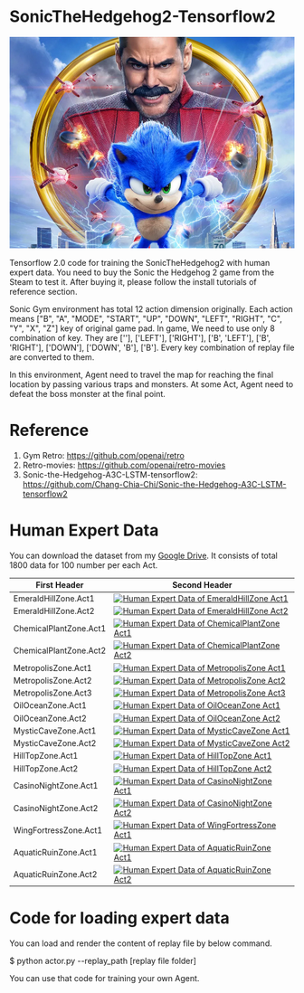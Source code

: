 # SonicTheHedgehog2-Tensorflow2
<img src="image/Sonic-The-Hedgehog-Movie-2020.png" width="600" title="Sonic TheHedgehog Movie 2020">

Tensorflow 2.0 code for training the SonicTheHedgehog2 with human expert data. You need to buy the Sonic the Hedgehog 2 game from the Steam to test it. After buying it, please follow the install tutorials of reference section.  

Sonic Gym environment has total 12 action dimension originally. Each action means ["B", "A", "MODE", "START", "UP", "DOWN", "LEFT", "RIGHT", "C", "Y", "X", "Z"] key of original game pad. In game, We need to use only 8 combination of key. They are [''], ['LEFT'], ['RIGHT'], ['B', 'LEFT'], ['B', 'RIGHT'], ['DOWN'], ['DOWN', 'B'], ['B']. Every key combination of replay file are converted to them.

In this environment, Agent need to travel the map for reaching the final location by passing various traps and monsters. At some Act, Agent need to defeat the boss monster at the final point. 

# Reference
1. Gym Retro: https://github.com/openai/retro
2. Retro-movies: https://github.com/openai/retro-movies
3. Sonic-the-Hedgehog-A3C-LSTM-tensorflow2: https://github.com/Chang-Chia-Chi/Sonic-the-Hedgehog-A3C-LSTM-tensorflow2

# Human Expert Data
You can download the dataset from my [Google Drive](https://drive.google.com/drive/folders/1xmhYnhjeELmnWxPYa7oRgQmrHOldCgtJ?usp=sharing). It consists of total 1800 data for 100 number per each Act. 

| First Header  | Second Header |
| ------------- | ------------- |
| EmeraldHillZone.Act1 | [![Human Expert Data of EmeraldHillZone Act1](https://i3.ytimg.com/vi/Lnp8KadJW2U/hqdefault.jpg)](https://youtu.be/Lnp8KadJW2U) |
| EmeraldHillZone.Act2 | [![Human Expert Data of EmeraldHillZone Act2](https://i3.ytimg.com/vi/tXPcWOsnqkI/hqdefault.jpg)](https://youtu.be/tXPcWOsnqkI) |
| ChemicalPlantZone.Act1 | [![Human Expert Data of ChemicalPlantZone Act1](https://i3.ytimg.com/vi/VTyPPJThAqM/hqdefault.jpg)](https://youtu.be/VTyPPJThAqM) |
| ChemicalPlantZone.Act2 | [![Human Expert Data of ChemicalPlantZone Act2](https://i3.ytimg.com/vi/1M-jv8GW4bc/hqdefault.jpg)](https://youtu.be/1M-jv8GW4bc) |
| MetropolisZone.Act1 | [![Human Expert Data of MetropolisZone Act1](https://i3.ytimg.com/vi/Go2Pb0QsGxo/hqdefault.jpg)](https://youtu.be/Go2Pb0QsGxo) |
| MetropolisZone.Act2 | [![Human Expert Data of MetropolisZone Act2](https://i3.ytimg.com/vi/PIgRHwKMEuQ/hqdefault.jpg)](https://youtu.be/PIgRHwKMEuQ) |
| MetropolisZone.Act3 | [![Human Expert Data of MetropolisZone Act3](https://i3.ytimg.com/vi/hdTzAxawO1U/hqdefault.jpg)](https://youtu.be/hdTzAxawO1U) |
| OilOceanZone.Act1 | [![Human Expert Data of OilOceanZone Act1](https://i3.ytimg.com/vi/h3dkyROZRQg/hqdefault.jpg)](https://youtu.be/h3dkyROZRQg) |
| OilOceanZone.Act2 | [![Human Expert Data of OilOceanZone Act2](https://i3.ytimg.com/vi/8EfG5IDBZGU/hqdefault.jpg)](https://youtu.be/8EfG5IDBZGU) |
| MysticCaveZone.Act1 | [![Human Expert Data of MysticCaveZone Act1](https://i3.ytimg.com/vi/aNRvSk2Ylg8/hqdefault.jpg)](https://youtu.be/aNRvSk2Ylg8) |
| MysticCaveZone.Act2 | [![Human Expert Data of MysticCaveZone Act2](https://i3.ytimg.com/vi/DQmAY0ekLSE/hqdefault.jpg)](https://youtu.be/DQmAY0ekLSE) |
| HillTopZone.Act1 | [![Human Expert Data of HillTopZone Act1](https://i3.ytimg.com/vi/3iUufdoIgb0/hqdefault.jpg)](https://youtu.be/3iUufdoIgb0) |
| HillTopZone.Act2 | [![Human Expert Data of HillTopZone Act2](https://i3.ytimg.com/vi/bG13CWnB3-Q/hqdefault.jpg)](https://youtu.be/bG13CWnB3-Q) |
| CasinoNightZone.Act1 | [![Human Expert Data of CasinoNightZone Act1](https://i3.ytimg.com/vi/DDy2mG8x8kw/hqdefault.jpg)](https://youtu.be/DDy2mG8x8kw) |
| CasinoNightZone.Act2 | [![Human Expert Data of CasinoNightZone Act2](https://i3.ytimg.com/vi/9tJEpHFq6T4/hqdefault.jpg)](https://youtu.be/9tJEpHFq6T4) |
| WingFortressZone.Act1 | [![Human Expert Data of WingFortressZone Act1](https://i3.ytimg.com/vi/xu9ctWTYGr0/hqdefault.jpg)](https://youtu.be/xu9ctWTYGr0) |
| AquaticRuinZone.Act1 | [![Human Expert Data of AquaticRuinZone Act1](https://i3.ytimg.com/vi/PZlf6hVbrbU/hqdefault.jpg)](https://youtu.be/PZlf6hVbrbU) |
| AquaticRuinZone.Act2 | [![Human Expert Data of AquaticRuinZone Act2](https://i3.ytimg.com/vi/fuBFcSBd8v8/hqdefault.jpg)](https://youtu.be/fuBFcSBd8v8) |

# Code for loading expert data
You can load and render the content of replay file by below command.  

$ python actor.py --replay_path [replay file folder]

You can use that code for training your own Agent.
